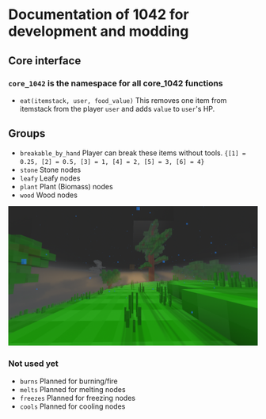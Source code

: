 # Documentation of 1042 for development and modding

## Core interface

### `core_1042` is the namespace for all core_1042 functions
- `eat(itemstack, user, food_value)` This removes one item from itemstack from the player `user` and adds `value` to `user`'s HP.

## Groups

- `breakable_by_hand` Player can break these items without tools. `{[1] = 0.25, [2] = 0.5, [3] = 1, [4] = 2, [5] = 3, [6] = 4}`
- `stone` Stone nodes
- `leafy` Leafy nodes
- `plant` Plant (Biomass) nodes
- `wood` Wood nodes

![pre-alpha-v0.1.0](menu/background.2.png)

### Not used yet
- `burns` Planned for burning/fire
- `melts` Planned for melting nodes
- `freezes` Planned for freezing nodes
- `cools` Planned for cooling nodes